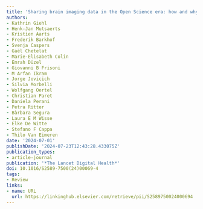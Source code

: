 ```yaml
---
title: 'Sharing brain imaging data in the Open Science era: how and why?'
authors:
- Kathrin Giehl
- Henk-Jan Mutsaerts
- Kristien Aarts
- Frederik Barkhof
- Svenja Caspers
- Gaël Chetelat
- Marie-Elisabeth Colin
- Emrah Düzel
- Giovanni B Frisoni
- M Arfan Ikram
- Jorge Jovicich
- Silvia Morbelli
- Wolfgang Oertel
- Christian Paret
- Daniela Perani
- Petra Ritter
- Bàrbara Segura
- Laura E M Wisse
- Elke De Witte
- Stefano F Cappa
- Thilo Van Eimeren
date: '2024-07-01'
publishDate: '2024-07-23T12:43:28.433075Z'
publication_types:
- article-journal
publication: '*The Lancet Digital Health*'
doi: 10.1016/S2589-7500(24)00069-4
tags:
- Review
links:
- name: URL
  url: https://linkinghub.elsevier.com/retrieve/pii/S2589750024000694
---
```


